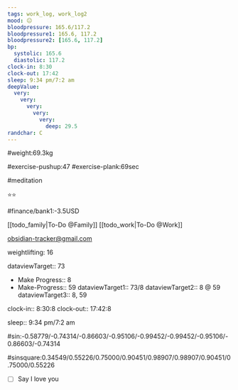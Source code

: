 ```yaml
---
tags: work_log, work_log2
mood: 😐
bloodpressure: 165.6/117.2
bloodpressure1: 165.6, 117.2
bloodpressure2: [165.6, 117.2]
bp:
  systolic: 165.6
  diastolic: 117.2
clock-in: 8:30
clock-out: 17:42
sleep: 9:34 pm/7:2 am
deepValue:
  very:
    very:
      very:
        very:
          very:
            deep: 29.5
randchar: C
---
```


#weight:69.3kg

#exercise-pushup:47
#exercise-plank:69sec

#meditation

⭐⭐

#finance/bank1:-3.5USD

[[todo_family|To-Do @Family]]
[[todo_work|To-Do @Work]]

obsidian-tracker@gmail.com

weightlifting: 16

dataviewTarget:: 73

- Make Progress:: 8
- Make-Progress:: 59
  dataviewTarget1:: 73/8
  dataviewTarget2:: 8 @ 59
  dataviewTarget3:: 8, 59

clock-in:: 8:30:8
clock-out:: 17:42:8

sleep:: 9:34 pm/7:2 am

#sin:-0.58779/-0.74314/-0.86603/-0.95106/-0.99452/-0.99452/-0.95106/-0.86603/-0.74314

#sinsquare:0.34549/0.55226/0.75000/0.90451/0.98907/0.98907/0.90451/0.75000/0.55226

- [ ] Say I love you
